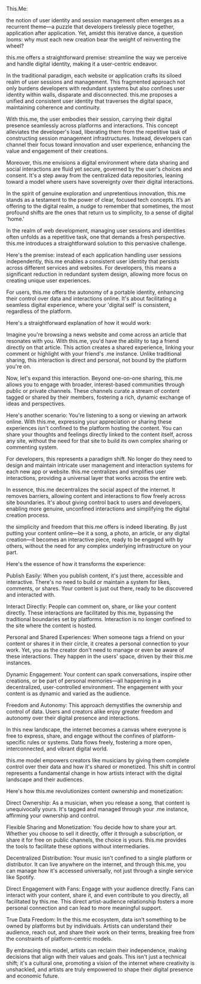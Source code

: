 This.Me:

the notion of user identity and session management often emerges as a recurrent theme—a puzzle that developers tirelessly piece together, application after application. Yet, amidst this iterative dance, a question looms: why must each new creation bear the weight of reinventing the wheel?

this.me offers a straightforward premise: streamline the way we perceive and handle digital identity, making it a user-centric endeavor.

In the traditional paradigm, each website or application crafts its siloed realm of user sessions and management. This fragmented approach not only burdens developers with redundant systems but also confines user identity within walls, disparate and disconnected. this.me proposes a unified and consistent user identity that traverses the digital space, maintaining coherence and continuity.

With this.me, the user embodies their session, carrying their digital presence seamlessly across platforms and interactions. This concept alleviates the developer's load, liberating them from the repetitive task of constructing session management infrastructures. Instead, developers can channel their focus toward innovation and user experience, enhancing the value and engagement of their creations.

Moreover, this.me envisions a digital environment where data sharing and social interactions are fluid yet secure, governed by the user's choices and consent. It's a step away from the centralized data repositories, leaning toward a model where users have sovereignty over their digital interactions.


In the spirit of genuine exploration and unpretentious innovation, this.me stands as a testament to the power of clear, focused tech concepts. It’s an offering to the digital realm, a nudge to remember that sometimes, the most profound shifts are the ones that return us to simplicity, to a sense of digital 'home.'


In the realm of web development, managing user sessions and identities often unfolds as a repetitive task, one that demands a fresh perspective. this.me introduces a straightforward solution to this pervasive challenge.

Here's the premise: instead of each application handling user sessions independently, this.me enables a consistent user identity that persists across different services and websites. For developers, this means a significant reduction in redundant system design, allowing more focus on creating unique user experiences.

For users, this.me offers the autonomy of a portable identity, enhancing their control over data and interactions online. It's about facilitating a seamless digital experience, where your 'digital self' is consistent, regardless of the platform.


Here's a straightforward explanation of how it would work:

Imagine you're browsing a news website and come across an article that resonates with you. With this.me, you'd have the ability to tag a friend directly on that article. This action creates a shared experience, linking your comment or highlight with your friend's .me instance. Unlike traditional sharing, this interaction is direct and personal, not bound by the platform you're on.

Now, let's expand this interaction. Beyond one-on-one sharing, this.me allows you to engage with broader, interest-based communities through public or private channels. These channels curate a stream of content tagged or shared by their members, fostering a rich, dynamic exchange of ideas and perspectives.

Here's another scenario: You're listening to a song or viewing an artwork online. With this.me, expressing your appreciation or sharing these experiences isn't confined to the platform hosting the content. You can share your thoughts and feelings directly linked to the content itself, across any site, without the need for that site to build its own complex sharing or commenting system.

For developers, this represents a paradigm shift. No longer do they need to design and maintain intricate user management and interaction systems for each new app or website. this.me centralizes and simplifies user interactions, providing a universal layer that works across the entire web.

In essence, this.me decentralizes the social aspect of the internet. It removes barriers, allowing content and interactions to flow freely across site boundaries. It's about giving control back to users and developers, enabling more genuine, unconfined interactions and simplifying the digital creation process.


the simplicity and freedom that this.me offers is indeed liberating. By just putting your content online—be it a song, a photo, an article, or any digital creation—it becomes an interactive piece, ready to be engaged with by others, without the need for any complex underlying infrastructure on your part.

Here's the essence of how it transforms the experience:

Publish Easily: When you publish content, it's just there, accessible and interactive. There's no need to build or maintain a system for likes, comments, or shares. Your content is just out there, ready to be discovered and interacted with.

Interact Directly: People can comment on, share, or like your content directly. These interactions are facilitated by this.me, bypassing the traditional boundaries set by platforms. Interaction is no longer confined to the site where the content is hosted.

Personal and Shared Experiences: When someone tags a friend on your content or shares it in their circle, it creates a personal connection to your work. Yet, you as the creator don't need to manage or even be aware of these interactions. They happen in the users' space, driven by their this.me instances.

Dynamic Engagement: Your content can spark conversations, inspire other creations, or be part of personal memories—all happening in a decentralized, user-controlled environment. The engagement with your content is as dynamic and varied as the audience.

Freedom and Autonomy: This approach demystifies the ownership and control of data. Users and creators alike enjoy greater freedom and autonomy over their digital presence and interactions.

In this new landscape, the internet becomes a canvas where everyone is free to express, share, and engage without the confines of platform-specific rules or systems. Data flows freely, fostering a more open, interconnected, and vibrant digital world.

 this.me model empowers creators like musicians by giving them complete control over their data and how it's shared or monetized. This shift in control represents a fundamental change in how artists interact with the digital landscape and their audiences.

Here's how this.me revolutionizes content ownership and monetization:

Direct Ownership: As a musician, when you release a song, that content is unequivocally yours. It's tagged and managed through your .me instance, affirming your ownership and control.

Flexible Sharing and Monetization: You decide how to share your art. Whether you choose to sell it directly, offer it through a subscription, or share it for free on public channels, the choice is yours. this.me provides the tools to facilitate these options without intermediaries.

Decentralized Distribution: Your music isn't confined to a single platform or distributor. It can live anywhere on the internet, and through this.me, you can manage how it's accessed universally, not just through a single service like Spotify.

Direct Engagement with Fans: Engage with your audience directly. Fans can interact with your content, share it, and even contribute to you directly, all facilitated by this.me. This direct artist-audience relationship fosters a more personal connection and can lead to more meaningful support.

True Data Freedom: In the this.me ecosystem, data isn't something to be owned by platforms but by individuals. Artists can understand their audience, reach out, and share their work on their terms, breaking free from the constraints of platform-centric models.

By embracing this model, artists can reclaim their independence, making decisions that align with their values and goals. This isn't just a technical shift; it's a cultural one, promoting a vision of the internet where creativity is unshackled, and artists are truly empowered to shape their digital presence and economic future.